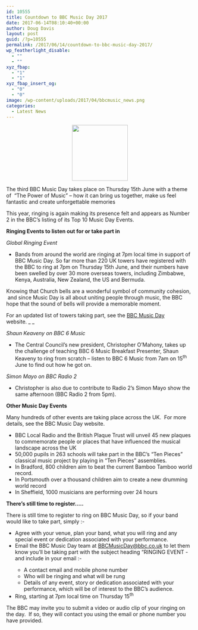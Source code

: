 ```yaml
---
id: 10555
title: Countdown to BBC Music Day 2017
date: 2017-06-14T08:10:40+00:00
author: Doug Davis
layout: post
guid: /?p=10555
permalink: /2017/06/14/countdown-to-bbc-music-day-2017/
wp_featherlight_disable:
  - ""
  - ""
xyz_fbap:
  - "1"
  - "1"
xyz_fbap_insert_og:
  - "0"
  - "0"
image: /wp-content/uploads/2017/04/bbcmusic_news.png
categories:
  - Latest News
---
```

<p style="text-align: center;">
  <a href="https://cccbr.org.uk/wp-content/uploads/2017/05/BBC-Music-Day-Article-Backdrop.jpg"><img loading="lazy" class="alignnone size-thumbnail wp-image-10207" src="https://cccbr.org.uk/wp-content/uploads/2017/05/BBC-Music-Day-Article-Backdrop-150x150.jpg" alt="" width="150" height="150" srcset="https://cccbr.org.uk/wp-content/uploads/2017/05/BBC-Music-Day-Article-Backdrop-150x150.jpg 150w, https://cccbr.org.uk/wp-content/uploads/2017/05/BBC-Music-Day-Article-Backdrop-100x100.jpg 100w" sizes="(max-width: 150px) 100vw, 150px" /></a>
</p>

The third BBC Music Day takes place on Thursday 15th June with a theme of  “The Power of Music” – how it can bring us together, make us feel fantastic and create unforgettable memories

This year, ringing is again making its presence felt and appears as Number 2 in the BBC’s listing of its Top 10 Music Day Events.

**Ringing Events to listen out for or take part in**

_Global Ringing Event_

  * Bands from around the world are ringing at 7pm local time in support of BBC Music Day. So far more than 220 UK towers have registered with the BBC to ring at 7pm on Thursday 15th June, and their numbers have been swelled by over 30 more overseas towers, including Zimbabwe, Kenya, Australia, New Zealand, the US and Bermuda.

Knowing that Church bells are a wonderful symbol of community cohesion,  and since Music Day is all about uniting people through music, the BBC hope that the sound of bells will provide a memorable moment.

For an updated list of towers taking part, see the <a href="http://www.bbc.co.uk/programmes/articles/4pkF2Q18rTm8XSq97PF26mY/bell-ringers-unite-for-bbc-music-day" target="_blank" rel="noopener">BBC Music Day</a> website. _ _

_Shaun Keaveny on BBC 6 Music_

  * The Central Council’s new president, Christopher O’Mahony, takes up the challenge of teaching BBC 6 Music Breakfast Presenter, Shaun Keaveny to ring from scratch – listen to BBC 6 Music from 7am on 15<sup>th</sup> June to find out how he got on.

_Simon Mayo on BBC Radio 2_

  * Christopher is also due to contribute to Radio 2’s Simon Mayo show the same afternoon (BBC Radio 2 from 5pm).

**Other Music Day Events**

Many hundreds of other events are taking place across the UK.  For more details, see the BBC Music Day website.

  * BBC Local Radio and the British Plaque Trust will unveil 45 new plaques to commemorate people or places that have influenced the musical landscape across the UK
  * 50,000 pupils in 263 schools will take part in the BBC’s “Ten Pieces” classical music project by playing in “Ten Pieces” assemblies.
  * In Bradford, 800 children aim to beat the current Bamboo Tamboo world record.
  * In Portsmouth over a thousand children aim to create a new drumming world record
  * In Sheffield, 1000 musicians are performing over 24 hours

**There’s still time to register…..**

There is still time to register to ring on BBC Music Day, so if your band would like to take part, simply :-

  * Agree with your venue, plan your band, what you will ring and any special event or dedication associated with your performance.
  * Email the BBC Music Day team at <BBCMusicDay@bbc.co.uk> to let them know you’ll be taking part with the subject heading “RINGING EVENT - <Your Location> <Your Country> and include in your email :- 
      * A contact email and mobile phone number
      * Who will be ringing and what will be rung
      * Details of any event, story or dedication associated with your performance, which will be of interest to the BBC’s audience.
  * Ring, starting at 7pm local time on Thursday 15<sup>th</sup>

The BBC may invite you to submit a video or audio clip of your ringing on the day.  If so, they will contact you using the email or phone number you have provided.

